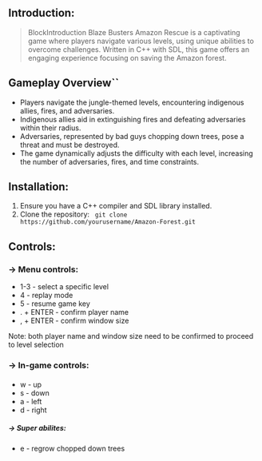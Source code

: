 ## Introduction:
> BlockIntroduction Blaze Busters Amazon Rescue is a captivating game where players navigate various levels, using unique abilities to overcome challenges. Written in C++ with SDL, this game offers an engaging experience focusing on saving the Amazon forest.


##  Gameplay Overview``

-   Players navigate the jungle-themed levels, encountering indigenous allies, fires, and adversaries.
-   Indigenous allies aid in extinguishing fires and defeating adversaries within their radius.
-   Adversaries, represented by bad guys chopping down trees, pose a threat and must be destroyed.
-   The game dynamically adjusts the difficulty with each level, increasing the number of adversaries, fires, and time constraints.

## Installation:
 1. Ensure you have a C++ compiler and SDL library installed. 
 2.  Clone the repository: ``` 
  git clone https://github.com/yourusername/Amazon-Forest.git ```

## Controls:

### -> Menu controls:
+ 1-3 - select a specific level
+ 4 - replay mode
+ 5 - resume game key
+ . + ENTER - confirm player name
+ , + ENTER - confirm window size

Note:  both player name and window size need to be confirmed to proceed to level selection 
###  -> In-game controls:
####
 + w - up
 + s - down
 + a - left
 + d - right
##### -> Super abilites:
+ e - regrow chopped down trees


